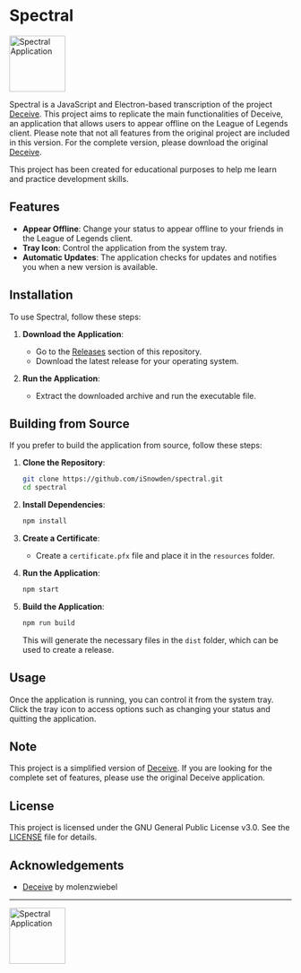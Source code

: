 # Spectral

<img src="[https://ressources.isnowden.com/spectral/icon.png](https://raw.githubusercontent.com/iSnowden/spectral/refs/heads/main/resources/icon.png)" alt="Spectral Application" width="100">

Spectral is a JavaScript and Electron-based transcription of the project [Deceive](https://github.com/molenzwiebel/Deceive). This project aims to replicate the main functionalities of Deceive, an application that allows users to appear offline on the League of Legends client. Please note that not all features from the original project are included in this version. For the complete version, please download the original [Deceive](https://github.com/molenzwiebel/Deceive).

This project has been created for educational purposes to help me learn and practice development skills.

## Features

- **Appear Offline**: Change your status to appear offline to your friends in the League of Legends client.
- **Tray Icon**: Control the application from the system tray.
- **Automatic Updates**: The application checks for updates and notifies you when a new version is available.

## Installation

To use Spectral, follow these steps:

1. **Download the Application**:
   - Go to the [Releases](https://github.com/iSnowden/spectral/releases) section of this repository.
   - Download the latest release for your operating system.

2. **Run the Application**:
   - Extract the downloaded archive and run the executable file.

## Building from Source

If you prefer to build the application from source, follow these steps:

1. **Clone the Repository**:
    ```bash
    git clone https://github.com/iSnowden/spectral.git
    cd spectral
    ```

2. **Install Dependencies**:
    ```bash
    npm install
    ```

3. **Create a Certificate**:
    - Create a `certificate.pfx` file and place it in the `resources` folder.

4. **Run the Application**:
    ```bash
    npm start
    ```

5. **Build the Application**:
    ```bash
    npm run build
    ```

    This will generate the necessary files in the `dist` folder, which can be used to create a release.

## Usage

Once the application is running, you can control it from the system tray. Click the tray icon to access options such as changing your status and quitting the application.

## Note

This project is a simplified version of [Deceive](https://github.com/molenzwiebel/Deceive). If you are looking for the complete set of features, please use the original Deceive application.

## License

This project is licensed under the GNU General Public License v3.0. See the [LICENSE](LICENSE) file for details.

## Acknowledgements

- [Deceive](https://github.com/molenzwiebel/Deceive) by molenzwiebel

---

<img src="https://ressources.isnowden.com/spectral/icon.png" alt="Spectral Application" width="100">
